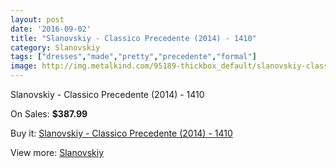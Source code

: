 ```yaml
---
layout: post
date: '2016-09-02'
title: "Slanovskiy - Classico Precedente (2014) - 1410"
category: Slanovskiy
tags: ["dresses","made","pretty","precedente","formal"]
image: http://img.metalkind.com/95189-thickbox_default/slanovskiy-classico-precedente-2014-1410.jpg
---
```

Slanovskiy - Classico Precedente (2014) - 1410

On Sales: **$387.99**
<a href="https://www.metalkind.com/en/slanovskiy/22169-slanovskiy-classico-precedente-2014-1410.html"><amp-img layout="responsive" width="600" height="600" src="//img.metalkind.com/95189-thickbox_default/slanovskiy-classico-precedente-2014-1410.jpg" alt="Slanovskiy - Classico Precedente (2014) - 1410 0" /></a>
<a href="https://www.metalkind.com/en/slanovskiy/22169-slanovskiy-classico-precedente-2014-1410.html"><amp-img layout="responsive" width="600" height="600" src="//img.metalkind.com/95190-thickbox_default/slanovskiy-classico-precedente-2014-1410.jpg" alt="Slanovskiy - Classico Precedente (2014) - 1410 1" /></a>
<a href="https://www.metalkind.com/en/slanovskiy/22169-slanovskiy-classico-precedente-2014-1410.html"><amp-img layout="responsive" width="600" height="600" src="//img.metalkind.com/95191-thickbox_default/slanovskiy-classico-precedente-2014-1410.jpg" alt="Slanovskiy - Classico Precedente (2014) - 1410 2" /></a>

Buy it: [Slanovskiy - Classico Precedente (2014) - 1410](https://www.metalkind.com/en/slanovskiy/22169-slanovskiy-classico-precedente-2014-1410.html "Slanovskiy - Classico Precedente (2014) - 1410")

View more: [Slanovskiy](https://www.metalkind.com/en/180-slanovskiy "Slanovskiy")